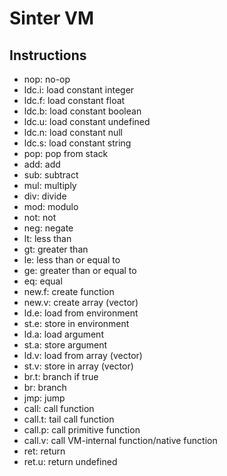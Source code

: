 # Sinter VM

## Instructions

* nop: no-op
* ldc.i: load constant integer
* ldc.f: load constant float
* ldc.b: load constant boolean
* ldc.u: load constant undefined
* ldc.n: load constant null
* ldc.s: load constant string
* pop: pop from stack
* add: add
* sub: subtract
* mul: multiply
* div: divide
* mod: modulo
* not: not
* neg: negate
* lt: less than
* gt: greater than
* le: less than or equal to
* ge: greater than or equal to
* eq: equal
* new.f: create function
* new.v: create array (vector)
* ld.e: load from environment
* st.e: store in environment
* ld.a: load argument
* st.a: store argument
* ld.v: load from array (vector)
* st.v: store in array (vector)
* br.t: branch if true
* br: branch
* jmp: jump
* call: call function
* call.t: tail call function
* call.p: call primitive function
* call.v: call VM-internal function/native function
* ret: return
* ret.u: return undefined
